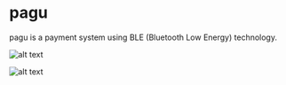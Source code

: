 # pagu
pagu is a payment system using BLE (Bluetooth Low Energy) technology.

![alt text](https://github.com/venkix/pagu/master/docs/pagu_design.png)

![alt text](https://github.com/venkix/pagu/master/docs/pagu_mockup.png)
